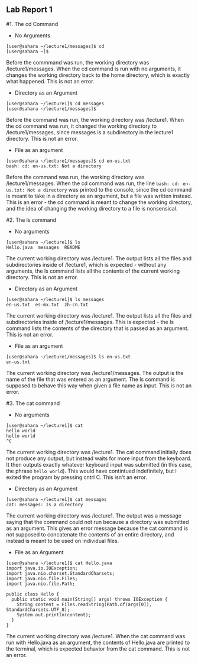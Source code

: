 ## Lab Report 1

#1. The cd Command
- No Arguments
```
[user@sahara ~/lecture1/messages]$ cd
[user@sahara ~]$ 
```
Before the commmand was run, the working directory was /lecture1/messages. When the cd command is run with no arguments, it changes the working directory back to the home directory, which is exactly 
what happened. This is not an error. 

- Directory as an Argument
```
[user@sahara ~/lecture1]$ cd messages
[user@sahara ~/lecture1/messages]$ 
```
Before the command was run, the working directory was /lecture1. When the cd command was run, it changed the working directory to /lecture1/messages, since messages is a subdirectory in the lecture1 
directory. This is not an error. 

- File as an argument
```
[user@sahara ~/lecture1/messages]$ cd en-us.txt
bash: cd: en-us.txt: Not a directory
```
Before the command was run, the working directory was /lecture1/messages. When the cd command was run, the line `bash: cd: en-us.txt: Not a directory` was printed to the console, since the cd 
command is meant to take in a directory as an argument, but a file was written instead. This is an error - the cd command is meant to change the working directory, and the idea of changing the 
working directory to a file is nonsensical. 

#2. The ls command
- No arguments
```
[user@sahara ~/lecture1]$ ls
Hello.java  messages  README
```
The current working directory was /lecture1. The output lists all the files and subdirectories inside of /lecture1, which is expected - without any arguments, the ls command lists all the contents 
of the current working directory. This is not an error. 

- Directory as an Argument
```
[user@sahara ~/lecture1]$ ls messages
en-us.txt  es-mx.txt  zh-cn.txt
```
The current working directory was /lecture1. The output lists all the files and subdirectories inside of /lecture1/messages. This is expected - the ls command lists the contents of the directory 
that is passed as an argument. This is not an error.

- File as an argument
```
[user@sahara ~/lecture1/messages]$ ls en-us.txt
en-us.txt
```

The current working directory was /lecture1/messages. The output is the name of the file that was entered as an argument. The ls command is supposed to behave this way when given a file name as 
input. This is not an error. 

#3. The cat command
- No arguments
```
[user@sahara ~/lecture1]$ cat
hello world
hello world
^C
```
The current working directory was /lecture1. The cat command initially does not produce any output, but instead waits for more input from the keyboard. It then outputs exactly whatever keyboard 
input was submitted (in this case, the phrase `hello world`). This would have contintued indefinitely, but I exited the program by pressing cntrl C. This isn't an error.

- Directory as an Argument
```
[user@sahara ~/lecture1]$ cat messages
cat: messages: Is a directory
```
The current working directory was /lecture1. The output was a message saying that the command could not run because a directory was submitted as an argument. This gives an error message because the
cat command is not supposed to concatenate the contents of an entire directory, and instead is meant to be used on individual files. 

- File as an Argument

```
[user@sahara ~/lecture1]$ cat Hello.java
import java.io.IOException;
import java.nio.charset.StandardCharsets;
import java.nio.file.Files;
import java.nio.file.Path;

public class Hello {
  public static void main(String[] args) throws IOException {
    String content = Files.readString(Path.of(args[0]), StandardCharsets.UTF_8);    
    System.out.println(content);
  }
}
```
The current working directory was /lecture1. When the cat command was run with Hello.java as an argument, the contents of Hello.java are printed to the terminal, which is expected behavior from the 
cat command. This is not an error. 
